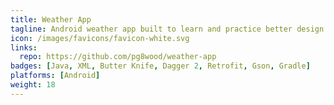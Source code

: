 ```yaml
---
title: Weather App
tagline: Android weather app built to learn and practice better design.
icon: /images/favicons/favicon-white.svg
links:
  repo: https://github.com/pg8wood/weather-app
badges: [Java, XML, Butter Knife, Dagger 2, Retrofit, Gson, Gradle]
platforms: [Android]
weight: 18
---
```

